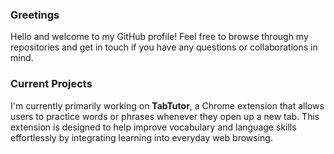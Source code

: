 ### Greetings

Hello and welcome to my GitHub profile! Feel free to browse through my repositories and get in touch if you have any questions or collaborations in mind.

### Current Projects

I'm currently primarily working on **TabTutor**, a Chrome extension that allows users to practice words or phrases whenever they open up a new tab. This extension is designed to help improve vocabulary and language skills effortlessly by integrating learning into everyday web browsing.
